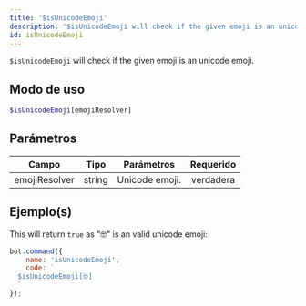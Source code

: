 ```yaml
---
title: '$isUnicodeEmoji'
description: '$isUnicodeEmoji will check if the given emoji is an unicode emoji.'
id: isUnicodeEmoji
---
```


`$isUnicodeEmoji` will check if the given emoji is an unicode emoji.

## Modo de uso

```php
$isUnicodeEmoji[emojiResolver]
```

## Parámetros

| Campo         | Tipo   | Parámetros     | Requerido |
| ------------- | ------ | -------------- |:---------:|
| emojiResolver | string | Unicode emoji. | verdadera |

## Ejemplo(s)

This will return `true` as "🤓" is an valid unicode emoji:

```javascript
bot.command({
    name: 'isUnicodeEmoji',
    code: `
  $isUnicodeEmoji[🤓]
  `
});
```
